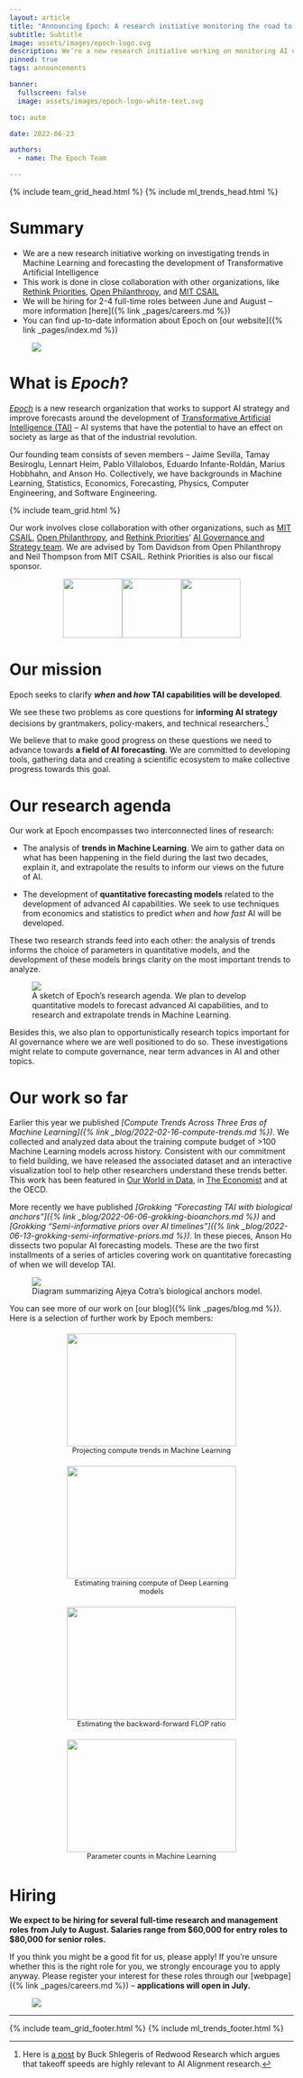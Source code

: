```yaml
---
layout: article
title: "Announcing Epoch: A research initiative monitoring the road to transformative AI"
subtitle: Subtitle
image: assets/images/epoch-logo.svg
description: We’re a new research initiative working on monitoring AI developments and forecasting the developments of AI. Come join us!
pinned: true
tags: announcements

banner:
  fullscreen: false
  image: assets/images/epoch-logo-white-text.svg

toc: auto

date: 2022-06-23

authors:
  - name: The Epoch Team

---
```


{% include team_grid_head.html %}
{% include ml_trends_head.html %}

<style>
  /* fix toc */
  d-article d-contents {
    position: initial;
  }

  d-article d-contents a {
    color: black !important;
  }

  .banner-img-wrapper img {
    border-radius: 0px;
  }

  .member-resources {
    display: none;
  }

  .team-grid {
    grid-gap: 1.3rem !important;
    grid-template-columns: repeat(auto-fill, 200px);
  }

  .member {
    max-width: 200px;
    width: 100%;
  }

  .logos {
    display: flex;
    flex-wrap: wrap;
    justify-content: center;
    justify-items: stretch;
  }

  .logos a {
    text-decoration: none !important;
    border: 0 !important;
    outline: none !important;
  }

  .logos img {
    height: 105px;
  }

  .workshow {
    display: flex;
    flex-wrap: wrap;
    text-align: center;
    justify-content: space-around;
    gap: 10px;
    margin-bottom: 1em;
  }

  .workshow .work {
    width: 300px;
    padding: 5px;
    text-decoration: none !important;
    border: none !important;
  }

  .workshow .work:hover {
    box-shadow: 0 0 6px 3px rgb(0 0 0 / 55%);
    border-radius: var(--default-radius);
  }

  .workshow .work .thumbnail {
    height: 200px;
  }

  .workshow .work .thumbnail img {
    height: 100%;
    width: 100%;
    object-fit: scale-down;
  }

  .workshow .work .description {
    font-size: 0.9em;
  }
</style>

# Summary

* We are a new research initiative working on investigating trends in Machine Learning and forecasting the development of Transformative Artificial Intelligence
* This work is done in close collaboration with other organizations, like [Rethink Priorities](https://rethinkpriorities.org/), [Open Philanthropy](https://www.openphilanthropy.org/), and [MIT CSAIL](https://www.csail.mit.edu/)
* We will be hiring for 2-4 full-time roles between June and August – more information [here]({% link _pages/careers.md %})
* You can find up-to-date information about Epoch on [our website]({% link _pages/index.md %})

<figure style="width: 60%; min-width: min(350px, 100%);">
  <img src="/assets/images/epoch-logo.svg">
</figure>


# What is *Epoch*?

[*Epoch*](https://epochai.org/) is a new research organization that works to support AI strategy and improve forecasts around the development of [Transformative Artificial Intelligence (TAI)](https://www.openphilanthropy.org/blog/some-background-our-views-regarding-advanced-artificial-intelligence) – AI systems that have the potential to have an effect on society as large as that of the industrial revolution.

Our founding team consists of seven members – Jaime Sevilla, Tamay Besiroglu, Lennart Heim, Pablo Villalobos, Eduardo Infante-Roldán, Marius Hobbhahn, and Anson Ho. Collectively, we have backgrounds in Machine Learning, Statistics, Economics, Forecasting, Physics, Computer Engineering, and Software Engineering.

<div class="team-grid">
  {% include team_grid.html %}
</div>

Our work involves close collaboration with other organizations, such as [MIT CSAIL](https://www.csail.mit.edu/), [Open Philanthropy](https://www.openphilanthropy.org/), and [Rethink Priorities](https://rethinkpriorities.org/)’ [AI Governance and Strategy team](https://forum.effectivealtruism.org/posts/K7tjvcDurrCj72D7H/rethink-priorities-2021-impact-and-2022-strategy). We are advised by Tom Davidson from Open Philanthropy and Neil Thompson from MIT CSAIL. Rethink Priorities is also our fiscal sponsor.

<div class="logos">
  <a href="https://www.openphilanthropy.org/"><img src="/assets/images/logos/op-logo.png"></a>
  <a href="https://www.csail.mit.edu/"><img src="/assets/images/logos/csail-logo.png"></a>
  <a href="https://rethinkpriorities.org/"><img src="/assets/images/logos/rp-logo.png"></a>
</div>

# Our mission

Epoch seeks to clarify **_when_ and _how_ TAI capabilities will be developed**.

We see these two problems as core questions for **informing AI strategy** decisions by grantmakers, policy-makers, and technical researchers.[^1]

We believe that to make good progress on these questions we need to advance towards **a field of AI forecasting**. We are committed to developing tools, gathering data and creating a scientific ecosystem to make collective progress towards this goal.

# Our research agenda

Our work at Epoch encompasses two interconnected lines of research:

* The analysis of **trends in Machine Learning**. We aim to gather data on what has been happening in the field during the last two decades, explain it, and extrapolate the results to inform our views on the future of AI.

* The development of **quantitative forecasting models** related to the development of advanced AI capabilities. We seek to use techniques from economics and statistics to predict _when_ and _how fast_ AI will be developed.

These two research strands feed into each other: the analysis of trends informs the choice of parameters in quantitative models, and the development of these models brings clarity on the most important trends to analyze.

<figure>
  <img src="/assets/images/posts/2022/research-agenda-sketch.png">
  <figcaption class="caption">
    A sketch of Epoch’s research agenda. We plan to develop quantitative models to forecast advanced AI capabilities, and to research and extrapolate trends in Machine Learning.
  </figcaption>
</figure>

Besides this, we also plan to opportunistically research topics important for AI governance where we are well positioned to do so. These investigations might relate to compute governance, near term advances in AI and other topics. 

# Our work so far

Earlier this year we published *[Compute Trends Across Three Eras of Machine Learning]({% link _blog/2022-02-16-compute-trends.md %})*. We collected and analyzed data about the training compute budget of >100 Machine Learning models across history. Consistent with our commitment to field building, we have released the associated dataset and an interactive visualization tool to help other researchers understand these trends better. This work has been featured in [Our World in Data](https://ourworldindata.org/grapher/ai-training-computation), in [The Economist](https://www.economist.com/interactive/briefing/2022/06/11/huge-foundation-models-are-turbo-charging-ai-progress) and at the OECD.

<div id="trends-graph-wrapper">
  <div id="trends-graph">
  </div>
</div>

More recently we have published *[Grokking “Forecasting TAI with biological anchors”]({% link _blog/2022-06-06-grokking-bioanchors.md %})* and *[Grokking “Semi-informative priors over AI timelines”]({% link _blog/2022-06-13-grokking-semi-informative-priors.md %})*. In these pieces, Anson Ho dissects two popular AI forecasting models. These are the two first installments of a series of articles covering work on quantitative forecasting of when we will develop TAI.

<figure>
  <img src="/assets/images/posts/2022/bioanchors-diagram.png">
  <figcaption class="caption">
    Diagram summarizing Ajeya Cotra’s biological anchors model.
  </figcaption>
</figure>

You can see more of our work on [our blog]({% link _pages/blog.md %}). Here is a selection of further work by Epoch members:


<div class="workshow">
  <a href="{% link _blog/2022-03-07-projecting-compute-trends.md %}" class="work">
    <div class="thumbnail"><img src="{% link assets/images/posts/2022/projecting-compute-trends.jpeg %}"></div>
    <div class="description">Projecting compute trends in Machine Learning</div>
  </a>

  <a href="{% link _blog/2022-01-20-estimating-training-compute.md %}" class="work">
    <div class="thumbnail"><img src="{% link assets/images/posts/2022/estimating-training-compute.png %}"></div>
    <div class="description">Estimating training compute of Deep Learning models</div>
  </a>

  <a href="{% link _blog/2021-12-13-backward-forward-FLOP-ratio.md %}" class="work">
    <div class="thumbnail"><img src="{% link assets/images/posts/2022/backward-forward-FLOP-ratio.png %}"></div>
    <div class="description">Estimating the backward-forward FLOP ratio</div>
  </a>

  <a href="{% link _blog/2021-06-19-parameter-counts.md %}" class="work">
    <div class="thumbnail"><img src="{% link assets/images/posts/2022/parameter-counts.png %}"></div>
    <div class="description">Parameter counts in Machine Learning</div>
  </a>
</div>

# Hiring

**We expect to be hiring for several full-time research and management roles from July to August. Salaries range from $60,000 for entry roles to $80,000 for senior roles.**

If you think you might be a good fit for us, please apply! If you’re unsure whether this is the right role for you, we strongly encourage you to apply anyway. Please register your interest for these roles through our [webpage]({% link _pages/careers.md %}) – **applications will open in July.**

<figure>
  <img src="/assets/images/posts/2022/founding-members.png">
</figure>

---

[^1]: Here is [a post](https://www.lesswrong.com/posts/hRohhttbtpY3SHmmD/takeoff-speeds-have-a-huge-effect-on-what-it-means-to-work-1) by Buck Shlegeris of Redwood Research which argues that takeoff speeds are highly relevant to AI Alignment research.


{% include team_grid_footer.html %}
{% include ml_trends_footer.html %}
